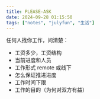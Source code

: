 ```yaml
---
title: PLEASE-ASK
date: 2024-09-28 01:15:50
tags: ["notes", "julyfun", "生活"]
---
```

任何人找你工作，问清楚：

- 工资多少，工资结构
- 当前进度和人员
- 工作形式 remote 或线下
- 怎么保证推进进度
- 工作时间下限
- 工作的目的（为何对双方有益）

